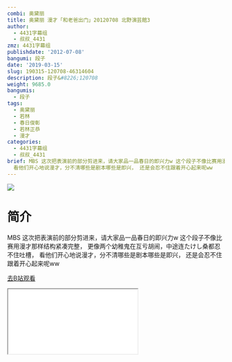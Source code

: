 ```yaml
---
combi: 奥黛丽
title: 奥黛丽 漫才「和老爸出门」20120708 北野演芸館3
author:
  - 4431字幕组
  - 叔叔_4431
zmz: 4431字幕组
publishdate: '2012-07-08'
bangumi: 段子
date: '2019-03-15'
slug: 190315-120708-46314604
description: 段子&#8226;120708
weight: 9685.0
bangumis:
  - 段子
tags:
  - 奥黛丽
  - 若林
  - 春日俊彰
  - 若林正恭
  - 漫才
categories:
  - 4431字幕组
  - 叔叔_4431
brief: MBS 这次把表演前的部分剪进来，请大家品一品春日的即兴力w 这个段子不像比赛用漫才那样结构紧凑完整， 更像两个幼稚鬼在互亏胡闹，中途连たけし桑都忍不住吐槽，
  看他们开心地说漫才，分不清哪些是剧本哪些是即兴， 还是会忍不住跟着开心起来呢ww
---
```

![](https://i.imgur.com/6oOP5D3.jpg)
# 简介  
MBS
这次把表演前的部分剪进来，请大家品一品春日的即兴力w
这个段子不像比赛用漫才那样结构紧凑完整，
更像两个幼稚鬼在互亏胡闹，中途连たけし桑都忍不住吐槽，
看他们开心地说漫才，分不清哪些是剧本哪些是即兴，
还是会忍不住跟着开心起来呢ww  

[去B站观看](https://www.bilibili.com/video/av46314604/)
<div class ="resp-container"><iframe class="testiframe" src="//player.bilibili.com/player.html?aid=46314604"", scrolling="no", allowfullscreen="true" > </iframe></div> 

